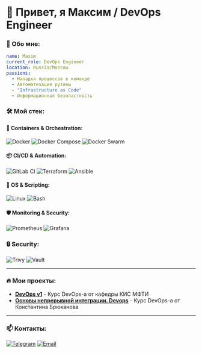 # 👋 Привет, я Максим / DevOps Engineer

### 🚀 Обо мне:
```yaml
name: Maxim
current_role: DevOps Engineer
location: Russia/Moscow
passions: 
  - Наладка процессов в команде
  - Автоматизация рутины
  - "Infrastructure as Code"
  - Информационная безопастность
```

### 🛠️ Мой стек:

#### 🐳 **Containers & Orchestration:**
![Docker](https://img.shields.io/badge/-Docker-2496ED?logo=docker&logoColor=white)
![Docker Compose](https://img.shields.io/badge/-Docker_Compose-2496ED?logo=docker&logoColor=white)
![Docker Swarm](https://img.shields.io/badge/-Docker_Swarm-2496ED?logo=docker&logoColor=white)

#### 📦 **CI/CD & Automation:**
![GitLab CI](https://img.shields.io/badge/-GitLab_CI-FCA121?logo=gitlab)
![Terraform](https://img.shields.io/badge/-Terraform-623CE4?logo=terraform)
![Ansible](https://img.shields.io/badge/-Ansible-EE0000?logo=ansible&logoColor=white)

#### 🐧 **OS & Scripting:**
![Linux](https://img.shields.io/badge/-Linux-FCC624?logo=linux)
![Bash](https://img.shields.io/badge/-Bash-4EAA25?logo=gnu-bash)

#### 🛡️ **Monitoring & Security:**
![Prometheus](https://img.shields.io/badge/-Prometheus-E6522C?logo=prometheus)
![Grafana](https://img.shields.io/badge/-Grafana-F46800?logo=grafana)

### 🔒 **Security:**
![Trivy](https://img.shields.io/badge/-Trivy-1904DA?logo=aqua&logoColor=white)
![Vault](https://img.shields.io/badge/-Vault-000000?logo=vault)


---

### 🔥 Мои проекты:
- **[DevOps v1](https://github.com/fokit26/DevOps_1C_KIS)** - Курс DevOps-а от кафедры КИС МФТИ
- **[Основы непрерывной интеграции. Devops](https://gitlab.com/devops-loiko-maxim-2025)** - Курс DevOps-а от Константина Брюханова

---

### 📫 Контакты:
[![Telegram](https://img.shields.io/badge/-Telegram-26A5E4?logo=telegram)](https://t.me/fokit26)
[![Email](https://img.shields.io/badge/-Email-D14836?logo=gmail)](mailto:loiko.ma@mipt.ru)
